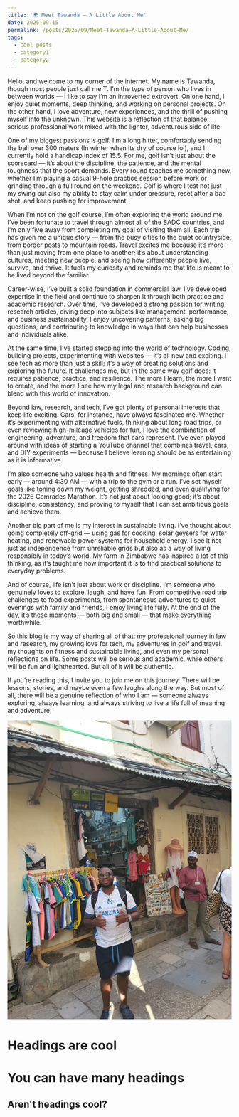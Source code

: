 ```yaml
---
title: '🌍 Meet Tawanda – A Little About Me'
date: 2025-09-15
permalink: /posts/2025/09/Meet-Tawanda–A-Little-About-Me/
tags:
  - cool posts
  - category1
  - category2
---
```


Hello, and welcome to my corner of the internet. My name is Tawanda, though most people just call me T. I’m the type of person who lives in between worlds — I like to say I’m an introverted extrovert. On one hand, I enjoy quiet moments, deep thinking, and working on personal projects. On the other hand, I love adventure, new experiences, and the thrill of pushing myself into the unknown. This website is a reflection of that balance: serious professional work mixed with the lighter, adventurous side of life.

One of my biggest passions is golf. I’m a long hitter, comfortably sending the ball over 300 meters (In winter when its dry of course lol), and I currently hold a handicap index of 15.5. For me, golf isn’t just about the scorecard — it’s about the discipline, the patience, and the mental toughness that the sport demands. Every round teaches me something new, whether I’m playing a casual 9-hole practice session before work or grinding through a full round on the weekend. Golf is where I test not just my swing but also my ability to stay calm under pressure, reset after a bad shot, and keep pushing for improvement.

When I’m not on the golf course, I’m often exploring the world around me. I’ve been fortunate to travel through almost all of the SADC countries, and I’m only five away from completing my goal of visiting them all. Each trip has given me a unique story — from the busy cities to the quiet countryside, from border posts to mountain roads. Travel excites me because it’s more than just moving from one place to another; it’s about understanding cultures, meeting new people, and seeing how differently people live, survive, and thrive. It fuels my curiosity and reminds me that life is meant to be lived beyond the familiar.

Career-wise, I’ve built a solid foundation in commercial law. I’ve developed expertise in the field and continue to sharpen it through both practice and academic research. Over time, I’ve developed a strong passion for writing research articles, diving deep into subjects like management, performance, and business sustainability. I enjoy uncovering patterns, asking big questions, and contributing to knowledge in ways that can help businesses and individuals alike.

At the same time, I’ve started stepping into the world of technology. Coding, building projects, experimenting with websites — it’s all new and exciting. I see tech as more than just a skill; it’s a way of creating solutions and exploring the future. It challenges me, but in the same way golf does: it requires patience, practice, and resilience. The more I learn, the more I want to create, and the more I see how my legal and research background can blend with this world of innovation.

Beyond law, research, and tech, I’ve got plenty of personal interests that keep life exciting. Cars, for instance, have always fascinated me. Whether it’s experimenting with alternative fuels, thinking about long road trips, or even reviewing high-mileage vehicles for fun, I love the combination of engineering, adventure, and freedom that cars represent. I’ve even played around with ideas of starting a YouTube channel that combines travel, cars, and DIY experiments — because I believe learning should be as entertaining as it is informative.

I’m also someone who values health and fitness. My mornings often start early — around 4:30 AM — with a trip to the gym or a run. I’ve set myself goals like toning down my weight, getting shredded, and even qualifying for the 2026 Comrades Marathon. It’s not just about looking good; it’s about discipline, consistency, and proving to myself that I can set ambitious goals and achieve them.

Another big part of me is my interest in sustainable living. I’ve thought about going completely off-grid — using gas for cooking, solar geysers for water heating, and renewable power systems for household energy. I see it not just as independence from unreliable grids but also as a way of living responsibly in today’s world. My farm in Zimbabwe has inspired a lot of this thinking, as it’s taught me how important it is to find practical solutions to everyday problems.

And of course, life isn’t just about work or discipline. I’m someone who genuinely loves to explore, laugh, and have fun. From competitive road trip challenges to food experiments, from spontaneous adventures to quiet evenings with family and friends, I enjoy living life fully. At the end of the day, it’s these moments — both big and small — that make everything worthwhile.

So this blog is my way of sharing all of that: my professional journey in law and research, my growing love for tech, my adventures in golf and travel, my thoughts on fitness and sustainable living, and even my personal reflections on life. Some posts will be serious and academic, while others will be fun and lighthearted. But all of it will be authentic.

If you’re reading this, I invite you to join me on this journey. There will be lessons, stories, and maybe even a few laughs along the way. But most of all, there will be a genuine reflection of who I am — someone always exploring, always learning, and always striving to live a life full of meaning and adventure.

![Meet me!](/images/20250424_163933.jpg)


Headings are cool
======

You can have many headings
======

Aren't headings cool?
------
